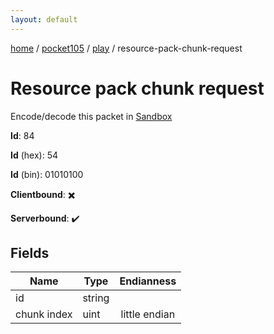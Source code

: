```yaml
---
layout: default
---
```


[home](/)  /  [pocket105](/protocol/pocket105)  /  [play](/protocol/pocket105/play)  /  resource-pack-chunk-request

# Resource pack chunk request

Encode/decode this packet in [Sandbox](../../../sandbox/pocket105#play.resource_pack_chunk_request)

**Id**: 84

**Id** (hex): 54

**Id** (bin): 01010100

**Clientbound**: ✖️

**Serverbound**: ✔️

## Fields

Name | Type | Endianness
---|---|:---:
id | string | 
chunk index | uint | little endian
